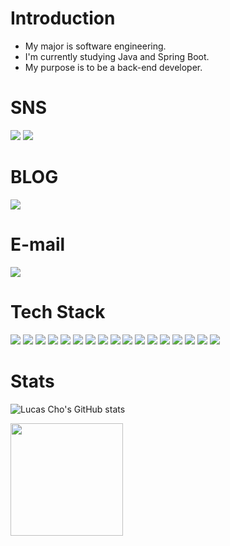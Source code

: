 # Introduction
- My major is software engineering.<br/>
- I'm currently studying Java and Spring Boot.<br/>
- My purpose is to be a back-end developer.

# SNS
<a href="https://www.linkedin.com/in/lucas-cho-8081b4264/" target="_blank"><img src="https://img.shields.io/badge/LinkedIn-0A66C2?style=plastic&logo=linkedin&logoColor=white"/></a>
<a href="https://www.instagram.com/lcscho/" target="_blank"><img src="https://img.shields.io/badge/Instagram-E4405F?style=plastic&logo=instagram&logoColor=white"/></a>
  
# BLOG
<a href="https://velog.io/@chocaprio" target="_blank"><img src="https://img.shields.io/badge/velog-20C997?style=plastic&logo=Velog&logoColor=white"/></a>

# E-mail
<img src="https://img.shields.io/badge/chojunhee98@gmail.com-EA4335?style=plastic&logo=gmail&logoColor=white"/></a>

# Tech Stack
<img src="https://img.shields.io/badge/Java-007396?style=plastic&logo=java&logoColor=white"/></a>
<img src="https://img.shields.io/badge/SpringBoot-6DB33F?style=plastic&logo=springboot&logoColor=white"/></a>
<img src="https://img.shields.io/badge/Spring-6DB33F?style=plastic&logo=spring&logoColor=white"/></a>
<img src="https://img.shields.io/badge/GitHub-181717?style=plastic&logo=github&logoColor=white"/></a>
<img src="https://img.shields.io/badge/MySQL-4479A1?style=plastic&logo=mysql&logoColor=white"/></a>
<img src="https://img.shields.io/badge/Oracle-F80000?style=plastic&logo=oracle&logoColor=white"/></a>
<img src="https://img.shields.io/badge/Linux-FCC624?style=plastic&logo=linux&logoColor=white"/></a>
<img src="https://img.shields.io/badge/Ubuntu-E95420?style=plastic&logo=ubuntu&logoColor=white"/></a>
<img src="https://img.shields.io/badge/JavaScript-F7DF1E?style=plastic&logo=javascript&logoColor=white"/></a>
<img src="https://img.shields.io/badge/HTML5-E34F26?style=plastic&logo=html5&logoColor=white"/></a>
<img src="https://img.shields.io/badge/CSS3-1572B6?style=plastic&logo=css3&logoColor=white"/></a>
<img src="https://img.shields.io/badge/jQuery-0769AD?style=plastic&logo=jquery&logoColor=white"/></a>
<img src="https://img.shields.io/badge/FontAwesome-528DD7?style=plastic&logo=fontawesome&logoColor=white"/></a>
<img src="https://img.shields.io/badge/ApacheTomcat-F8DC75?style=plastic&logo=apachetomcat&logoColor=white"/></a>
<img src="https://img.shields.io/badge/Bootstrap-7952B3?style=plastic&logo=bootstrap&logoColor=white"/></a>
<img src="https://img.shields.io/badge/AWS-232F3E?style=plastic&logo=amazonaws&logoColor=white"/></a>
<img src="https://img.shields.io/badge/Notion-000000?style=plastic&logo=notion&logoColor=white"/></a>

# Stats
![Lucas Cho's GitHub stats](https://github-readme-stats.vercel.app/api?username=lcscho&show_icons=true&theme=dark)

<a href="https://github.com/lcscho"><img align="center" style="height:180px" src="https://github-readme-stats.vercel.app/api/top-langs/?username=lcscho&layout=compact&theme=nord&hide_border=true" /></a> 
<!--
**LcsCho/LcsCho** is a ✨ _special_ ✨ repository because its `README.md` (this file) appears on your GitHub profile.

Here are some ideas to get you started:


- 🔭 I’m currently working on ...
- 🌱 I’m currently learning ...
- 👯 I’m looking to collaborate on ...
- 🤔 I’m looking for help with ...
- 💬 Ask me about ...
- 📫 How to reach me: ...
- 😄 Pronouns: ...
- ⚡ Fun fact: ...
-->
